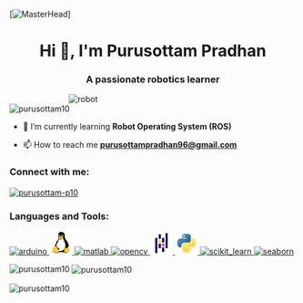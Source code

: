 [![MasterHead](https://user-images.githubusercontent.com/74038190/241765440-80728820-e06b-4f96-9c9e-9df46f0cc0a5.gif)]
<h1 align="center">Hi 👋, I'm Purusottam Pradhan</h1>
<h3 align="center">A passionate robotics learner</h3>
<img align="right" alt="robot" width="400" src="https://cdn.dribbble.com/users/936341/screenshots/5414698/robot-rig.gif">

<p align="left"> <img src="https://komarev.com/ghpvc/?username=purusottam10&label=Profile%20views&color=0e75b6&style=flat" alt="purusottam10" /> </p>

- 🌱 I’m currently learning **Robot Operating System (ROS)**

- 📫 How to reach me **purusottampradhan96@gmail.com**

<h3 align="left">Connect with me:</h3>
<p align="left">
<a href="https://linkedin.com/in/purusottam-p10" target="blank"><img align="center" src="https://raw.githubusercontent.com/rahuldkjain/github-profile-readme-generator/master/src/images/icons/Social/linked-in-alt.svg" alt="purusottam-p10" height="30" width="40" /></a>
</p>

<h3 align="left">Languages and Tools:</h3>
<p align="left"> <a href="https://www.arduino.cc/" target="_blank" rel="noreferrer"> <img src="https://cdn.worldvectorlogo.com/logos/arduino-1.svg" alt="arduino" width="40" height="40"/> </a> <a href="https://www.linux.org/" target="_blank" rel="noreferrer"> <img src="https://raw.githubusercontent.com/devicons/devicon/master/icons/linux/linux-original.svg" alt="linux" width="40" height="40"/> </a> <a href="https://www.mathworks.com/" target="_blank" rel="noreferrer"> <img src="https://upload.wikimedia.org/wikipedia/commons/2/21/Matlab_Logo.png" alt="matlab" width="40" height="40"/> </a> <a href="https://opencv.org/" target="_blank" rel="noreferrer"> <img src="https://www.vectorlogo.zone/logos/opencv/opencv-icon.svg" alt="opencv" width="40" height="40"/> </a> <a href="https://pandas.pydata.org/" target="_blank" rel="noreferrer"> <img src="https://raw.githubusercontent.com/devicons/devicon/2ae2a900d2f041da66e950e4d48052658d850630/icons/pandas/pandas-original.svg" alt="pandas" width="40" height="40"/> </a> <a href="https://www.python.org" target="_blank" rel="noreferrer"> <img src="https://raw.githubusercontent.com/devicons/devicon/master/icons/python/python-original.svg" alt="python" width="40" height="40"/> </a> <a href="https://scikit-learn.org/" target="_blank" rel="noreferrer"> <img src="https://upload.wikimedia.org/wikipedia/commons/0/05/Scikit_learn_logo_small.svg" alt="scikit_learn" width="40" height="40"/> </a> <a href="https://seaborn.pydata.org/" target="_blank" rel="noreferrer"> <img src="https://seaborn.pydata.org/_images/logo-mark-lightbg.svg" alt="seaborn" width="40" height="40"/> </a> </p>

<p><img align="left" src="https://github-readme-stats.vercel.app/api/top-langs?username=purusottam10&show_icons=true&locale=en&layout=compact" alt="purusottam10" /></p>

<p>&nbsp;<img align="center" src="https://github-readme-stats.vercel.app/api?username=purusottam10&show_icons=true&locale=en" alt="purusottam10" /></p>

<p><img align="center" src="https://github-readme-streak-stats.herokuapp.com/?user=purusottam10&" alt="purusottam10" /></p>

